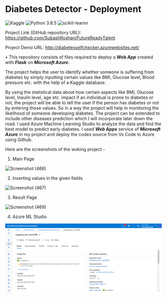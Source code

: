 # Diabetes Detector - Deployment
![Kaggle](https://img.shields.io/badge/Dataset-Kaggle-blue.svg) ![Python 3.8.5](https://img.shields.io/badge/Python-3.6-brightgreen.svg) ![scikit-learnn](https://img.shields.io/badge/Library-Scikit_Learn-orange.svg)

Project Link (GitHub repository URL): https://github.com/SubashRoshan/FutureReadyTalent

Project Demo URL: http://diabetesselfchecker.azurewebsites.net/

• This repository consists of files required to deploy a ___Web App___ created with ___Flask___ on ___Microsoft Azure___.

The project helps the user to identify whether someone is suffering from diabetes by simply inputting certain values like BMI, Glucose level, Blood pressure etc. with the help of a Kaggle database.

By using the statistical data about how certain aspects like BMI, Glucose level, Insulin level, age etc. impact if an individual is prone to diabetes or not, the project will be able to tell the user if the person has diabetes or not by entering those values. So in a way the project will help in monitoring the likelihood of someone developing diabetes. The project can be extended to include other diseases prediction which I will incorporate later down the road. 
I used Azure Machine Learning Studio to analyze the data and find the best model to predict early diabetes.
I used ___Web Apps___ service of ___Microsoft Azure___ in my project and deploy the codes source from Vs Code to Azure using Github.

Here are the screenshots of the woking project -

1) Main Page

![Screenshot (466)](https://user-images.githubusercontent.com/92359983/151565325-77d8ffe0-822e-4430-a4f6-76453b687e0e.png)


2) Inserting values in the given fields

![Screenshot (467)](https://user-images.githubusercontent.com/92359983/151566402-b835cf30-2894-49d1-ac51-dc1d18653036.png)


3) Result Page

![Screenshot (469)](https://user-images.githubusercontent.com/92359983/151570288-774b1a8a-3c96-4d41-a994-967229377628.jpg)


4) Azure ML Studio

<img src="static/azuremlstudio.PNG" /> 
